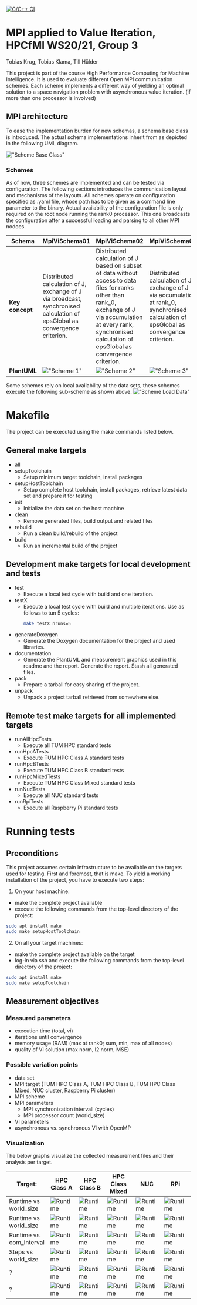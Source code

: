 [![C/C++ CI](https://github.com/hashkode/hpcfmi-mpivi/actions/workflows/c-cpp.yml/badge.svg)](https://github.com/hashkode/hpcfmi-mpivi/actions/workflows/c-cpp.yml)

# MPI applied to Value Iteration, HPCfMI WS20/21, Group 3
Tobias Krug, Tobias Klama, Till Hülder

This project is part of the course High Performance Computing for Machine Intelligence. It is used to evaluate different Open MPI communication schemes. Each scheme implements a different way of yielding an optimal solution to a space navigation problem with asynchronous value iteration. (if more than one processor is involved)

## MPI architecture
To ease the implementation burden for new schemas, a schema base class is introduced. The actual schema implementations inherit from as depicted in the following UML diagram.

!["Scheme Base Class"](./rep/gen/puml/scheme-baseclass.svg "Scheme")

### Schemes
As of now, three schemes are implemented and can be tested via configuration. The following sections introduces the communication layout and mechanisms of the layouts. All schemes operate on configuration specified as .yaml file, whose path has to be given as a command line parameter to the binary. Actual availability of the configuration file is only required on the root node running the rank0 processor. This one broadcasts the configuration after a successful loading and parsing to all other MPI nodoes. 

| **Schema** | MpiViSchema01 | MpiViSchema02 | MpiViSchema03 |
|---|---|---|---|
| **Key concept** | Distributed calculation of J, exchange of J via broadcast, synchronised calculation of epsGlobal as convergence criterion. | Distributed calculation of J based on subset of data without access to data files for ranks other than rank_0, exchange of J via accumulation at every rank, synchronised calculation of epsGlobal as convergence criterion. | Distributed calculation of J, exchange of J via accumulation at rank_0, synchronised calculation of epsGlobal as convergence criterion. |
| **PlantUML** | !["Scheme 1"](./rep/gen/puml/scheme1.svg "Scheme 1") | !["Scheme 2"](./rep/gen/puml/scheme2.svg "Scheme2") | !["Scheme 3"](./rep/gen/puml/scheme3.svg "Scheme 3") |

Some schemes rely on local availability of the data sets, these schemes execute the following sub-scheme as shown above.
!["Scheme Load Data"](./rep/gen/puml/scheme_load_data.svg "Scheme Load Data")

# Makefile
The project can be executed using the make commands listed below.
## General make targets
- all
- setupToolchain
  - Setup minimum target toolchain, install packages
- setupHostToolchain
  - Setup complete host toolchain, install packages, retrieve latest data set and prepare it for testing
- init
  - Initialize the data set on the host machine
- clean
  - Remove generated files, build output and related files
- rebuild
  - Run a clean build/rebuild of the project
- build
  - Run an incremental build of the project
## Development make targets for local development and tests
- test
  - Execute a local test cycle with build and one iteration.
- testX
  - Execute a local test cycle with build and multiple iterations. Use as follows to tun 5 cycles:
    ```bash
    make testX nruns=5
    ```
- generateDoxygen
  - Generate the Doxygen documentation for the project and used libraries.
- documentation
  - Generate the PlantUML and measurement graphics used in this readme and the report. Generate the report. Stash all generated files.
- pack
  - Prepare a tarball for easy sharing of the project.
- unpack
  - Unpack a project tarball retrieved from somewhere else.
## Remote test make targets for all implemented targets
- runAllHpcTests
  - Execute all TUM HPC standard tests
- runHpcATests
  - Execute TUM HPC Class A standard tests
- runHpcBTests
  - Execute TUM HPC Class B standard tests
- runHpcMixedTests
  - Execute TUM HPC Class Mixed standard tests
- runNucTests
  - Execute all NUC standard tests
- runRpiTests
  - Execute all Raspberry Pi standard tests

# Running tests
## Preconditions
This project assumes certain infrastructure to be available on the targets used for testing. First and foremost, that is make. To yield a working installation of the project, you have to execute two steps:
1) On your host machine:
  - make the complete project available
  - execute the following commands from the top-level directory of the project: 
```bash
sudo apt install make
sudo make setupHostToolchain
```
2) On all your target machines:
  - make the complete project available on the target
  - log-in via ssh and execute the following commands from the top-level directory of the project: 
```bash
sudo apt install make
sudo make setupToolchain
```

## Measurement objectives
### Measured parameters
- execution time (total, vi)
- iterations until convergence
- memory usage (RAM) (max at rank0; sum, min, max of all nodes)
- quality of VI solution (max norm, l2 norm, MSE)

### Possible variation points
- data set
- MPI target (TUM HPC Class A, TUM HPC Class B, TUM HPC Class Mixed, NUC cluster, Raspberry Pi cluster)
- MPI scheme
- MPI parameters
  - MPI synchronization intervall (cycles)
  - MPI processor count (world_size)
- VI parameters
- asynchronous vs. synchronous VI with OpenMP

### Visualization
The below graphs visualize the collected measurement files and their analysis per target.

| Target:                 |HPC Class A|HPC Class B|HPC Class Mixed|NUC|RPi|Local|
|-------------------------|---|---|---|---|---|---|
| Runtime vs world_size   |![](./rep/gen/img/hpcclassa/boxplot_world_size.svg "Runtime")|![](./rep/gen/img/hpcclassb/boxplot_world_size.svg "Runtime")|![](./rep/gen/img/hpcclassmixed/boxplot_world_size.svg "Runtime")|![](./rep/gen/img/nuc/boxplot_world_size.svg "Runtime")|![](./rep/gen/img/rpi/boxplot_world_size.svg "Runtime")|![](./rep/gen/img/local/boxplot_world_size.svg "Runtime")|
| Runtime vs world_size   |![](./rep/gen/img/hpcclassa/barplot_world_size.svg "Runtime")|![](./rep/gen/img/hpcclassb/barplot_world_size.svg "Runtime")|![](./rep/gen/img/hpcclassmixed/barplot_world_size.svg "Runtime")|![](./rep/gen/img/nuc/barplot_world_size.svg "Runtime")|![](./rep/gen/img/rpi/barplot_world_size.svg "Runtime")|![](./rep/gen/img/local/boxplot_com_interval.svg "Runtime")|
| Runtime vs com_interval |![](./rep/gen/img/hpcclassa/boxplot_com_interval.svg "Runtime")|![](./rep/gen/img/hpcclassb/boxplot_com_interval.svg "Runtime")|![](./rep/gen/img/hpcclassmixed/boxplot_com_interval.svg "Runtime")|![](./rep/gen/img/nuc/boxplot_com_interval.svg "Runtime")|![](./rep/gen/img/rpi/boxplot_com_interval.svg "Runtime")|![](./rep/gen/img/local/boxplot_com_interval.svg "Runtime")|
| Steps vs world_size     |![](./rep/gen/img/hpcclassa/lineplot_world_size.svg "Runtime")|![](./rep/gen/img/hpcclassb/lineplot_world_size.svg "Runtime")|![](./rep/gen/img/hpcclassmixed/lineplot_world_size.svg "Runtime")|![](./rep/gen/img/nuc/lineplot_world_size.svg "Runtime")|![](./rep/gen/img/rpi/lineplot_world_size.svg "Runtime")|![](./rep/gen/img/local/lineplot_world_size.svg "Runtime")|
| ?                       |![](./rep/gen/img/hpcclassa/jointplot_runtime_vi_ms.svg "Runtime")|![](./rep/gen/img/hpcclassb/jointplot_runtime_vi_ms.svg "Runtime")|![](./rep/gen/img/hpcclassmixed/jointplot_runtime_vi_ms.svg "Runtime")|![](./rep/gen/img/nuc/jointplot_runtime_vi_ms.svg "Runtime")|![](./rep/gen/img/rpi/jointplot_runtime_vi_ms.svg "Runtime")|![](./rep/gen/img/local/jointplot_runtime_vi_ms.svg "Runtime")|
| ?                       |![](./rep/gen/img/hpcclassa/scatterplot_world_size.svg "Runtime")|![](./rep/gen/img/hpcclassb/scatterplot_world_size.svg "Runtime")|![](./rep/gen/img/hpcclassmixed/scatterplot_world_size.svg "Runtime")|![](./rep/gen/img/nuc/scatterplot_world_size.svg "Runtime")|![](./rep/gen/img/rpi/scatterplot_world_size.svg "Runtime")|![](./rep/gen/img/local/scatterplot_world_size.svg "Runtime")|
